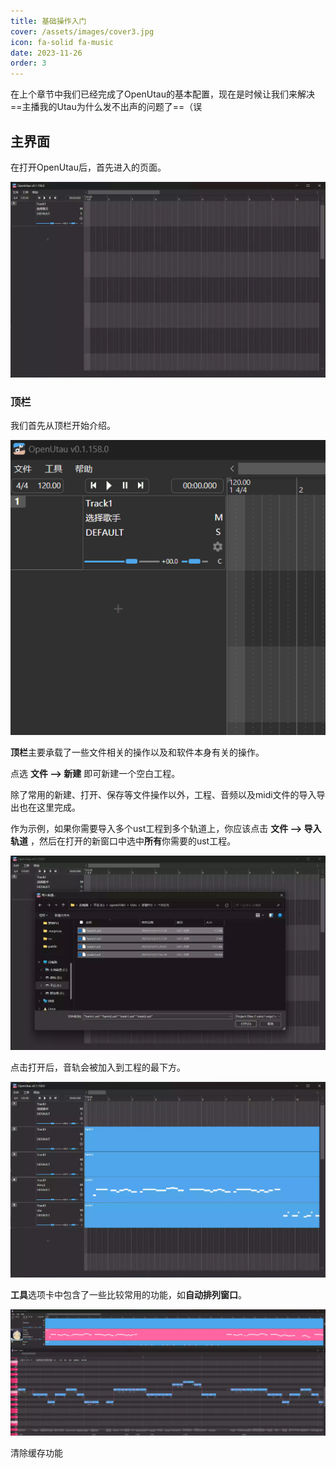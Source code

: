 ```yaml
---
title: 基础操作入门
cover: /assets/images/cover3.jpg
icon: fa-solid fa-music
date: 2023-11-26
order: 3
---
```

在上个章节中我们已经完成了OpenUtau的基本配置，现在是时候让我们来解决==主播我的Utau为什么发不出声的问题了==（误

## 主界面

在打开OpenUtau后，首先进入的页面。

![主界面](../.vuepress/public/mainwindow.webp)

### 顶栏

我们首先从顶栏开始介绍。

![ ](../.vuepress/public/navbar.gif)

**顶栏**主要承载了一些文件相关的操作以及和软件本身有关的操作。

点选 **文件 --> 新建** 即可新建一个空白工程。

除了常用的新建、打开、保存等文件操作以外，工程、音频以及midi文件的导入导出也在这里完成。

作为示例，如果你需要导入多个ust工程到多个轨道上，你应该点击 **文件 --> 导入轨道** ，然后在打开的新窗口中选中**所有**你需要的ust工程。

![如图所示](../.vuepress/public/utau-inputust.webp)

点击打开后，音轨会被加入到工程的最下方。

![ ](../.vuepress/public/afterputin.webp)

**工具**选项卡中包含了一些比较常用的功能，如**自动排列窗口**。

![这是垂直1:3排列后的效果，OpenUtau会在排列时自动设置全屏<br>如果你比较习惯VOCALOID的界面排列方式那么这个可能会很适合你](../.vuepress/public/ypailie.webp)

清除缓存功能